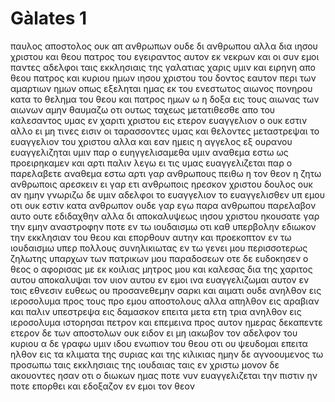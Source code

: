 # Gàlates 1
παυλος αποστολος ουκ απ ανθρωπων ουδε δι ανθρωπου αλλα δια ιησου χριστου και θεου πατρος του εγειραντος αυτον εκ νεκρων
και οι συν εμοι παντες αδελφοι ταις εκκλησιαις της γαλατιας
χαρις υμιν και ειρηνη απο θεου πατρος και κυριου ημων ιησου χριστου
του δοντος εαυτον περι των αμαρτιων ημων οπως εξεληται ημας εκ του ενεστωτος αιωνος πονηρου κατα το θελημα του θεου και πατρος ημων
ω η δοξα εις τους αιωνας των αιωνων αμην
θαυμαζω οτι ουτως ταχεως μετατιθεσθε απο του καλεσαντος υμας εν χαριτι χριστου εις ετερον ευαγγελιον
ο ουκ εστιν αλλο ει μη τινες εισιν οι ταρασσοντες υμας και θελοντες μεταστρεψαι το ευαγγελιον του χριστου
αλλα και εαν ημεις η αγγελος εξ ουρανου ευαγγελιζηται υμιν παρ ο ευηγγελισαμεθα υμιν αναθεμα εστω
ως προειρηκαμεν και αρτι παλιν λεγω ει τις υμας ευαγγελιζεται παρ ο παρελαβετε αναθεμα εστω
αρτι γαρ ανθρωπους πειθω η τον θεον η ζητω ανθρωποις αρεσκειν ει γαρ ετι ανθρωποις ηρεσκον χριστου δουλος ουκ αν ημην
γνωριζω δε υμιν αδελφοι το ευαγγελιον το ευαγγελισθεν υπ εμου οτι ουκ εστιν κατα ανθρωπον
ουδε γαρ εγω παρα ανθρωπου παρελαβον αυτο ουτε εδιδαχθην αλλα δι αποκαλυψεως ιησου χριστου
ηκουσατε γαρ την εμην αναστροφην ποτε εν τω ιουδαισμω οτι καθ υπερβολην εδιωκον την εκκλησιαν του θεου και επορθουν αυτην
και προεκοπτον εν τω ιουδαισμω υπερ πολλους συνηλικιωτας εν τω γενει μου περισσοτερως ζηλωτης υπαρχων των πατρικων μου παραδοσεων
οτε δε ευδοκησεν ο θεος ο αφορισας με εκ κοιλιας μητρος μου και καλεσας δια της χαριτος αυτου
αποκαλυψαι τον υιον αυτου εν εμοι ινα ευαγγελιζωμαι αυτον εν τοις εθνεσιν ευθεως ου προσανεθεμην σαρκι και αιματι
ουδε ανηλθον εις ιεροσολυμα προς τους προ εμου αποστολους αλλα απηλθον εις αραβιαν και παλιν υπεστρεψα εις δαμασκον
επειτα μετα ετη τρια ανηλθον εις ιεροσολυμα ιστορησαι πετρον και επεμεινα προς αυτον ημερας δεκαπεντε
ετερον δε των αποστολων ουκ ειδον ει μη ιακωβον τον αδελφον του κυριου 
α δε γραφω υμιν ιδου ενωπιον του θεου οτι ου ψευδομαι
επειτα ηλθον εις τα κλιματα της συριας και της κιλικιας
ημην δε αγνοουμενος τω προσωπω ταις εκκλησιαις της ιουδαιας ταις εν χριστω
μονον δε ακουοντες ησαν οτι ο διωκων ημας ποτε νυν ευαγγελιζεται την πιστιν ην ποτε επορθει
και εδοξαζον εν εμοι τον θεον
